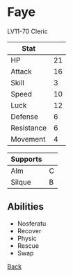 # Faye

LV11-70 Cleric

| Stat       | <!-- --> |
| ---------- | -------- |
| HP         | 21       |
| Attack     | 16       |
| Skill      | 3        |
| Speed      | 10       |
| Luck       | 12       |
| Defense    | 6        |
| Resistance | 6        |
| Movement   | 4        |

| Supports | <!-- --> |
| -------- | -------- |
| Alm      | C        |
| Silque   | B        |

## Abilities

- Nosferatu
- Recover
- Physic
- Rescue
- Swap

[Back](../README.md)
